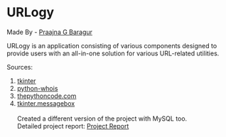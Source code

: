 # URLogy

Made By - <a href="https://github.com/praajnabaragur"> Praajna G Baragur </a> 

URLogy is an application consisting of various components designed to provide users with an all-in-one solution for various URL-related utilities.<br>


Sources:
<ol>
<li><a href="https://docs.python.org/3/library/tk.html"> tkinter  </a> </li> 
<li><a href="https://pypi.org/project/python-whois/"> python-whois </a> </li> 
<li><a href="https://www.thepythoncode.com/article/extracting-domain-name-information-in-python"> thepythoncode.com </a> </li> 
<li><a href="https://docs.python.org/3/library/tkinter.messagebox.html"> tkinter.messagebox </a> </li> 

<br>
Created a different version of the project with MySQL too.<br>
Detailed project report: <a href="https://drive.google.com/file/d/1_y9IkOAFyrFn-79I9EORfgXr9xfpKV5v/view?usp=sharing"> Project Report </a>
